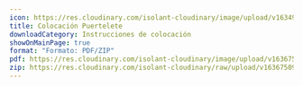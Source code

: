 ```yaml
---
icon: https://res.cloudinary.com/isolant-cloudinary/image/upload/v1634905858/website-2021/downloads/file.svg
title: Colocación Puertelete
downloadCategory: Instrucciones de colocación
showOnMainPage: true
format: "Formato: PDF/ZIP"
pdf: https://res.cloudinary.com/isolant-cloudinary/image/upload/v1636750911/website-2021/downloads/colocacion_puertelete.pdf
zip: https://res.cloudinary.com/isolant-cloudinary/raw/upload/v1636750911/website-2021/downloads/colocacion_puertelete_zip.zip
---
```


